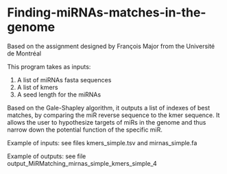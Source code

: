 # Finding-miRNAs-matches-in-the-genome
Based on the assignment designed by François Major from the Université de Montréal

This program takes as inputs:
1. A list of miRNAs fasta sequences
2. A list of kmers
3. A seed length for the miRNAs

Based on the Gale-Shapley algorithm, it outputs a list of indexes of best matches, by comparing the miR reverse sequence to the kmer sequence. It allows the user to hypothesize targets of miRs in the genome and thus narrow down the potential function of the specific miR.

Example of inputs: see files kmers_simple.tsv and mirnas_simple.fa

Example of outputs: see file output_MiRMatching_mirnas_simple_kmers_simple_4
